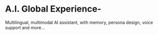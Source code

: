 # A.I. Global Experience-
Multilingual, multimodal AI assistant, with memory, persona design, voice support and more...
